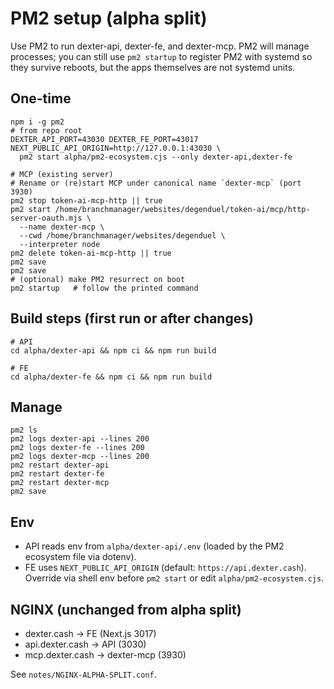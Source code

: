 # PM2 setup (alpha split)

Use PM2 to run dexter-api, dexter-fe, and dexter-mcp. PM2 will manage processes; you can still use `pm2 startup` to register PM2 with systemd so they survive reboots, but the apps themselves are not systemd units.

## One-time
```
npm i -g pm2
# from repo root
DEXTER_API_PORT=43030 DEXTER_FE_PORT=43017 NEXT_PUBLIC_API_ORIGIN=http://127.0.0.1:43030 \
  pm2 start alpha/pm2-ecosystem.cjs --only dexter-api,dexter-fe

# MCP (existing server)
# Rename or (re)start MCP under canonical name `dexter-mcp` (port 3930)
pm2 stop token-ai-mcp-http || true
pm2 start /home/branchmanager/websites/degenduel/token-ai/mcp/http-server-oauth.mjs \
  --name dexter-mcp \
  --cwd /home/branchmanager/websites/degenduel \
  --interpreter node
pm2 delete token-ai-mcp-http || true
pm2 save
pm2 save
# (optional) make PM2 resurrect on boot
pm2 startup   # follow the printed command
```

## Build steps (first run or after changes)
```
# API
cd alpha/dexter-api && npm ci && npm run build

# FE
cd alpha/dexter-fe && npm ci && npm run build
```

## Manage
```
pm2 ls
pm2 logs dexter-api --lines 200
pm2 logs dexter-fe --lines 200
pm2 logs dexter-mcp --lines 200
pm2 restart dexter-api
pm2 restart dexter-fe
pm2 restart dexter-mcp
pm2 save
```

## Env
- API reads env from `alpha/dexter-api/.env` (loaded by the PM2 ecosystem file via dotenv).
- FE uses `NEXT_PUBLIC_API_ORIGIN` (default: `https://api.dexter.cash`). Override via shell env before `pm2 start` or edit `alpha/pm2-ecosystem.cjs`.

## NGINX (unchanged from alpha split)
- dexter.cash → FE (Next.js 3017) 
- api.dexter.cash → API (3030)
- mcp.dexter.cash → dexter-mcp (3930)

See `notes/NGINX-ALPHA-SPLIT.conf`.

